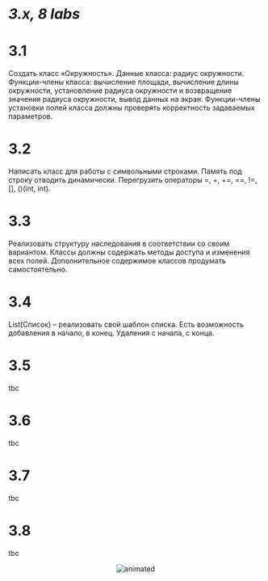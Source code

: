# ***3.x, 8 labs***

# 3.1

Создать класс «Окружность». Данные класса: радиус окружности.
Функции-члены класса: вычисление площади, вычисление длины окружности,
установление радиуса окружности и возвращение значения радиуса
окружности, вывод данных на экран. Функции-члены установки полей класса
должны проверять корректность задаваемых параметров.

# 3.2

Написать класс для работы с символьными строками. Память под строку
отводить динамически. Перегрузить операторы =, +, +=, ==, !=, [], ()(int, int).

# 3.3

Реализовать структуру наследования в соответствии со своим вариантом.
Классы должны содержать методы доступа и изменения всех полей.
Дополнительное содержимое классов продумать самостоятельно.

# 3.4

List(Список) – реализовать свой шаблон списка. Есть возможность
добавления в начало, в конец. Удаления с начала, с конца.

# 3.5

tbc

# 3.6

tbc

# 3.7

tbc

# 3.8

tbc

<p align="center">
   <img src="https://usagif.com/wp-content/uploads/gif/hamster-wheel-32.gif" alt="animated" />
</p>
